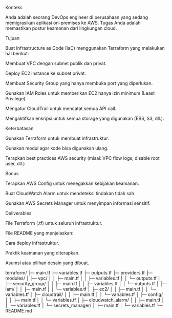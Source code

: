 Konteks

Anda adalah seorang DevOps engineer di perusahaan yang sedang memigrasikan aplikasi on-premises ke AWS. Tugas Anda adalah memastikan postur keamanan dari lingkungan cloud.

Tujuan

Buat Infrastructure as Code (IaC) menggunakan Terraform yang melakukan hal berikut:

Membuat VPC dengan subnet publik dan privat.

Deploy EC2 instance ke subnet privat.

Membuat Security Group yang hanya membuka port yang diperlukan.

Gunakan IAM Roles untuk memberikan EC2 hanya izin minimum (Least Privilege).

Mengatur CloudTrail untuk mencatat semua API call.

Mengaktifkan enkripsi untuk semua storage yang digunakan (EBS, S3, dll.).

Keterbatasan

Gunakan Terraform untuk membuat infrastruktur.

Gunakan modul agar kode bisa digunakan ulang.

Terapkan best practices AWS security (misal: VPC flow logs, disable root user, dll.)

Bonus

Terapkan AWS Config untuk menegakkan kebijakan keamanan.

Buat CloudWatch Alarm untuk mendeteksi tindakan tidak sah.

Gunakan AWS Secrets Manager untuk menyimpan informasi sensitif.

Deliverables

File Terraform (.tf) untuk seluruh infrastruktur.

File README yang menjelaskan:

Cara deploy infrastruktur.

Praktik keamanan yang diterapkan.

Asumsi atau pilihan desain yang dibuat.


terraform/
├─ main.tf
├─ variables.tf
├─ outputs.tf
├─ providers.tf
├─ modules/
│   ├─ vpc/
│   │   ├─ main.tf
│   │   ├─ variables.tf
│   │   └─ outputs.tf
│   ├─ security_group/
│   │   ├─ main.tf
│   │   ├─ variables.tf
│   │   └─ outputs.tf
│   ├─ iam/
│   │   ├─ main.tf
│   │   └─ variables.tf
│   ├─ ec2/
│   │   ├─ main.tf
│   │   └─ variables.tf
│   ├─ cloudtrail/
│   │   ├─ main.tf
│   │   └─ variables.tf
│   ├─ config/
│   │   ├─ main.tf
│   │   └─ variables.tf
│   ├─ cloudwatch_alarm/
│   │   ├─ main.tf
│   │   └─ variables.tf
│   └─ secrets_manager/
│       ├─ main.tf
│       └─ variables.tf
└─ README.md


